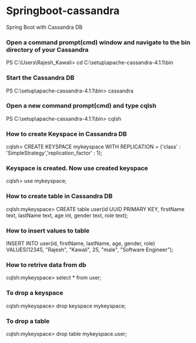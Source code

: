 # Springboot-cassandra
Spring Boot with Cassandra DB

### Open a command prompt(cmd) window and navigate to the bin directory of your Cassandra
PS C:\Users\Rajesh_Kawali> cd C:\setup\apache-cassandra-4.1.1\bin

### Start the Cassandra DB
PS C:\setup\apache-cassandra-4.1.1\bin> cassandra

### Open a new command prompt(cmd) and type cqlsh
PS C:\setup\apache-cassandra-4.1.1\bin> cqlsh

### How to create Keyspace in Cassandra DB
cqlsh> CREATE KEYSPACE mykeyspace WITH REPLICATION = {'class' : 'SimpleStrategy','replication_factor' : 1};

### Keyspace is created. Now use created keyspace
cqlsh> use mykeyspace;

### How to create table in Cassandra DB
cqlsh:mykeyspace> CREATE table user(id UUID PRIMARY KEY, firstName text, lastName text, age int, gender text, role text);

### How to insert values to table
INSERT INTO user(id, firstName, lastName, age, gender, role) VALUES(12345, "Rajesh", "Kawali", 25, "male", "Software Engineer");

### How to retrive data from db
cqlsh:mykeyspace> select * from user;

### To drop a keyspace 
cqlsh:mykeyspace> drop keyspace mykeyspace;

### To drop a table
cqlsh:mykeyspace> drop table mykeyspace.user;

